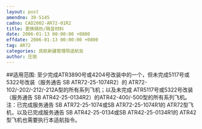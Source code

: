 ```yaml
---
layout: post
amendno: 39-5145
cadno: CAD2002-AR72-01R2
title: 更换隔热/隔音材料
date: 2006-01-13 00:00:00 +0800
effdate: 2006-01-13 00:00:00 +0800
tag: AR72
categories: 民航新疆管理局适航处
author: 庄丽
---
```


##适用范围:
至少完成ATR3890号或4204号改装中的一个，但未完成5117号或5322号改装（服务通告 SB ATR72-25-1074R2）的 ATR72-102/-202/-212/-212A型的所有系列飞机；以及未完成 ATR5117号或5322号改装（服务通告 SB ATR42-25-0134R2）的ATR42-400/-500型的所有系列飞机。
注：已完成服务通告 SB ATR72-25-1074或SB ATR72-25-1074R1的 ATR72型飞机，以及已完成服务通告 SB ATR42-25-0134或SB ATR42-25-0134R1的 ATR42型飞机也需要执行本适航指令。

